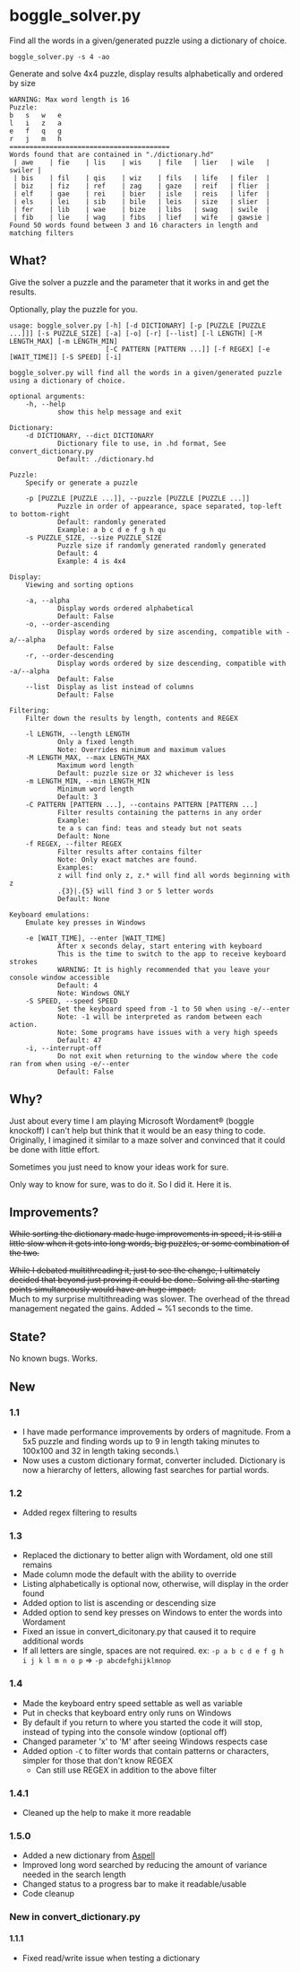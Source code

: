 # boggle_solver.py

Find all the words in a given/generated puzzle using a dictionary of choice.

```boggle_solver.py -s 4 -ao```

Generate and solve  4x4 puzzle, display results alphabetically and ordered by size

```
WARNING: Max word length is 16
Puzzle:
b   s   w   e
l   i   z   a
e   f   q   g
r   j   m   h
========================================
Words found that are contained in "./dictionary.hd"
 | awe    | fie    | lis    | wis    | file   | lier   | wile   | swiler |
 | bis    | fil    | qis    | wiz    | fils   | life   | filer  |
 | biz    | fiz    | ref    | zag    | gaze   | reif   | flier  |
 | elf    | gae    | rei    | bier   | isle   | reis   | lifer  |
 | els    | lei    | sib    | bile   | leis   | size   | slier  |
 | fer    | lib    | wae    | bize   | libs   | swag   | swile  |
 | fib    | lie    | wag    | fibs   | lief   | wife   | gawsie |
Found 50 words found between 3 and 16 characters in length and matching filters
```

## What?

Give the solver a puzzle and the parameter that it works in and get the results.

Optionally, play the puzzle for you.

```
usage: boggle_solver.py [-h] [-d DICTIONARY] [-p [PUZZLE [PUZZLE ...]]] [-s PUZZLE_SIZE] [-a] [-o] [-r] [--list] [-l LENGTH] [-M LENGTH_MAX] [-m LENGTH_MIN]
                        [-C PATTERN [PATTERN ...]] [-f REGEX] [-e [WAIT_TIME]] [-S SPEED] [-i]

boggle_solver.py will find all the words in a given/generated puzzle using a dictionary of choice.

optional arguments:
    -h, --help
            show this help message and exit

Dictionary:
    -d DICTIONARY, --dict DICTIONARY
            Dictionary file to use, in .hd format, See convert_dictionary.py
            Default: ./dictionary.hd

Puzzle:
    Specify or generate a puzzle

    -p [PUZZLE [PUZZLE ...]], --puzzle [PUZZLE [PUZZLE ...]]
            Puzzle in order of appearance, space separated, top-left to bottom-right
            Default: randomly generated
            Example: a b c d e f g h qu
    -s PUZZLE_SIZE, --size PUZZLE_SIZE
            Puzzle size if randomly generated randomly generated
            Default: 4
            Example: 4 is 4x4

Display:
    Viewing and sorting options

    -a, --alpha
            Display words ordered alphabetical
            Default: False
    -o, --order-ascending
            Display words ordered by size ascending, compatible with -a/--alpha
            Default: False
    -r, --order-descending
            Display words ordered by size descending, compatible with -a/--alpha
            Default: False
    --list  Display as list instead of columns
            Default: False

Filtering:
    Filter down the results by length, contents and REGEX

    -l LENGTH, --length LENGTH
            Only a fixed length
            Note: Overrides minimum and maximum values
    -M LENGTH_MAX, --max LENGTH_MAX
            Maximum word length
            Default: puzzle size or 32 whichever is less
    -m LENGTH_MIN, --min LENGTH_MIN
            Minimum word length
            Default: 3
    -C PATTERN [PATTERN ...], --contains PATTERN [PATTERN ...]
            Filter results containing the patterns in any order
            Example:
            te a s can find: teas and steady but not seats
            Default: None
    -f REGEX, --filter REGEX
            Filter results after contains filter
            Note: Only exact matches are found.
            Examples:
            z will find only z, z.* will find all words beginning with z
            .{3}|.{5} will find 3 or 5 letter words
            Default: None

Keyboard emulations:
    Emulate key presses in Windows

    -e [WAIT_TIME], --enter [WAIT_TIME]
            After x seconds delay, start entering with keyboard
            This is the time to switch to the app to receive keyboard strokes
            WARNING: It is highly recommended that you leave your console window accessible
            Default: 4
            Note: Windows ONLY
    -S SPEED, --speed SPEED
            Set the keyboard speed from -1 to 50 when using -e/--enter
            Note: -1 will be interpreted as random between each action.
            Note: Some programs have issues with a very high speeds
            Default: 47
    -i, --interrupt-off
            Do not exit when returning to the window where the code ran from when using -e/--enter
            Default: False
```

## Why?
Just about every time I am playing Microsoft Wordament® (boggle knockoff) I can't help but think that it would be an easy thing to code.  Originally, I imagined it similar to a maze solver and convinced that it could be done with little effort.

Sometimes you just need to know your ideas work for sure.

Only way to know for sure, was to do it.  So I did it.  Here it is.

## Improvements?
~~While sorting the dictionary made huge improvements in speed, it is still a little slow when it gets into long words, big puzzles, or some combination of the two.~~

~~While I debated multithreading it, just to see the change, I ultimately decided that beyond just proving it could be done.  Solving all the starting points simultaneously would have an huge impact.~~ \
Much to my surprise multithreading was slower.  The overhead of the thread management negated the gains. Added ~ %1 seconds to the time.

## State?
No known bugs.  Works.

## New
### 1.1
- I have made performance improvements by orders of magnitude.  From a 5x5 puzzle and finding words up to 9 in length taking minutes to 100x100 and 32 in length taking seconds.\
- Now uses a custom dictionary format, converter included.  Dictionary is now a hierarchy of letters, allowing fast searches for partial words.

### 1.2
- Added regex filtering to results

### 1.3
- Replaced the dictionary to better align with Wordament, old one still remains
- Made column mode the default with the ability to override
- Listing alphabetically is optional now, otherwise, will display in the order found
- Added option to list is ascending or descending size
- Added option to send key presses on Windows to enter the words into Wordament
- Fixed an issue in convert_dicitonary.py that caused it to require additional words
- If all letters are single, spaces are not required.  ex: `-p a b c d e f g h i j k l m n o p`  =>  `-p abcdefghijklmnop`

### 1.4
- Made the keyboard entry speed settable as well as variable
- Put in checks that keyboard entry only runs on Windows
- By default if you return to where you started the code it will stop, instead of typing into the console window (optional off)
- Changed parameter 'x' to 'M' after seeing Windows respects case
- Added option `-C` to filter words that contain patterns or characters, simpler for those that don't know REGEX
    - Can still use REGEX in addition to the above filter
    
### 1.4.1
- Cleaned up the help to make it more readable

### 1.5.0
- Added a new dictionary from [Aspell](http://app.aspell.net/create)
- Improved long word searched by reducing the amount of variance needed in the search length
- Changed status to a progress bar to make it readable/usable
- Code cleanup

### New in convert_dictionary.py

#### 1.1.1
- Fixed read/write issue when testing a dictionary